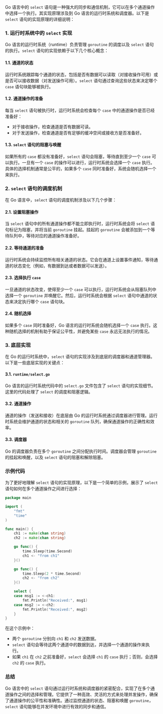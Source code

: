 Go 语言中的 `select` 语句是一种强大的同步和通信机制，它可以在多个通道操作中选择一个执行。其实现原理涉及到 Go 语言的运行时系统和调度器。以下是 `select` 语句的实现原理的详细说明：

### 1. **运行时系统中的 `select` 实现**

Go 语言的运行时系统（runtime）负责管理 `goroutine` 的调度以及 `select` 语句的执行。`select` 语句的实现依赖于以下几个核心概念：

#### **1.1. 通道的状态**

运行时系统跟踪每个通道的状态，包括是否有数据可以读取（对接收操作可用）或是否可以接收数据（对发送操作可用）。`select` 语句通过查询这些状态来决定哪个 `case` 语句块能够被执行。

#### **1.2. 通道操作的准备**

每当 `select` 语句被执行时，运行时系统会检查每个 `case` 中的通道操作是否已经准备好：
- 对于接收操作，检查通道是否有数据可读。
- 对于发送操作，检查通道是否有足够的缓冲空间或接收方是否准备好。

#### **1.3. `select` 语句的阻塞与唤醒**

如果所有的 `case` 都没有准备好，`select` 语句会阻塞，等待直到至少一个 `case` 可以执行。一旦有一个 `case` 的操作可以进行，运行时系统会选择一个 `case` 执行。具体的选择机制通常是公平的，如果多个 `case` 同时准备好，系统会随机选择一个来执行。

### 2. **`select` 语句的调度机制**

在 Go 语言中，`select` 语句的调度机制涉及以下几个步骤：

#### **2.1. 设置阻塞操作**

当 `select` 语句中的所有通道操作都不能立即执行时，运行时系统会将 `select` 语句标记为阻塞，并将当前 `goroutine` 挂起。挂起的 `goroutine` 会被添加到一个等待队列中，等待对应的通道操作准备好。

#### **2.2. 等待通道的准备**

运行时系统会持续监控所有相关通道的状态。它会在通道上设置事件通知，等待通道的状态变化（例如，有数据到达或者数据可以发送）。

#### **2.3. 选择执行 `case`**

一旦通道的状态改变，使得至少一个 `case` 可以执行，运行时系统会从阻塞队列中选择一个 `goroutine` 并唤醒它。然后，运行时系统会根据 `select` 语句中通道的状态来决定执行哪个 `case` 语句块。

#### **2.4. 随机选择**

如果多个 `case` 同时准备好，Go 语言的运行时系统会随机选择一个 `case` 执行。这种随机选择的机制有助于保证公平性，并避免某些 `case` 永远无法执行的情况。

### 3. **底层实现**

在 Go 的运行时系统中，`select` 语句的实现涉及到底层的调度器和通道管理器。以下是一些底层实现的关键点：

#### **3.1. `runtime/select.go`**

Go 语言的运行时系统代码中的 `select.go` 文件包含了 `select` 语句的实现细节。这里的代码处理了 `select` 的调度和阻塞逻辑。

#### **3.2. 通道操作**

通道的操作（发送和接收）在底层由 Go 的运行时系统通过调度器进行管理。运行时系统会维护通道的状态和相关的 `goroutine` 队列，确保通道操作的正确性和效率。

#### **3.3. 调度器**

Go 的调度器负责在多个 `goroutine` 之间分配执行时间。调度器会管理 `goroutine` 的挂起和唤醒，以及 `select` 语句的阻塞和解除阻塞。

### 示例代码

为了更好地理解 `select` 语句的实现原理，以下是一个简单的示例，展示了 `select` 语句如何在多个通道操作之间进行选择：

```go
package main

import (
	"fmt"
	"time"
)

func main() {
	ch1 := make(chan string)
	ch2 := make(chan string)

	go func() {
		time.Sleep(time.Second)
		ch1 <- "from ch1"
	}()

	go func() {
		time.Sleep(2 * time.Second)
		ch2 <- "from ch2"
	}()

	select {
	case msg1 := <-ch1:
		fmt.Println("Received:", msg1)
	case msg2 := <-ch2:
		fmt.Println("Received:", msg2)
	}
}
```

在这个示例中：
- 两个 `goroutine` 分别向 `ch1` 和 `ch2` 发送数据。
- `select` 语句会等待这两个通道中的数据到达，并选择一个通道的操作来执行。
- 如果 `ch1` 在 `ch2` 之前准备好，`select` 会选择 `ch1` 的 `case` 执行；否则，会选择 `ch2` 的 `case` 执行。

### 总结

Go 语言中的 `select` 语句通过运行时系统和调度器的紧密配合，实现了在多个通道操作之间的选择和管理。它提供了一种高效、灵活的方式来处理并发操作，确保了通道操作的公平性和准确性。通过监控通道的状态、阻塞和唤醒 `goroutine`，`select` 语句能够在并发环境中进行有效的同步和通信。
